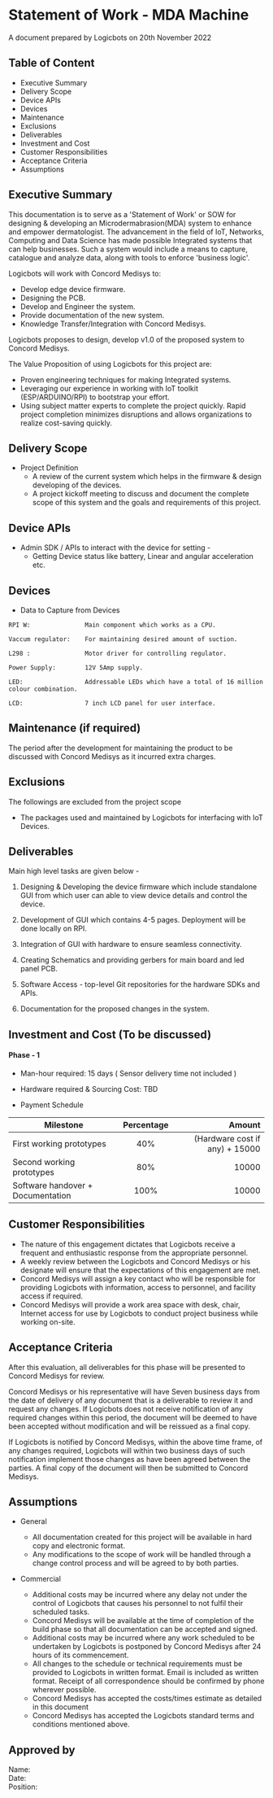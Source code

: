 # Statement of Work - MDA Machine

A document prepared by 
Logicbots on 20th November 2022

## Table of Content

* Executive Summary
* Delivery Scope
* Device APIs
* Devices
* Maintenance
* Exclusions
* Deliverables
* Investment and Cost
* Customer Responsibilities
* Acceptance Criteria
* Assumptions


## Executive Summary
This documentation is to serve as a 'Statement of Work' or SOW for designing & developing an Microdermabrasion(MDA) system to enhance and empower dermatologist. The advancement in the field of IoT, Networks, Computing and Data Science has made possible Integrated systems that can help businesses. Such a system would include a means to capture, catalogue and analyze data, along with tools to enforce 'business logic'.

Logicbots will work with Concord Medisys to:

* Develop edge device firmware.
* Designing the PCB. 
* Develop and Engineer the system.
* Provide documentation of the new system.
* Knowledge Transfer/Integration with Concord Medisys.

Logicbots proposes to design, develop v1.0 of the proposed system to Concord Medisys.

The Value Proposition of using Logicbots for this project are:
* Proven engineering techniques for making Integrated systems.
* Leveraging our experience in working with IoT toolkit (ESP/ARDUINO/RPI) to bootstrap your effort. 
* Using subject matter experts to complete the project quickly. Rapid project completion minimizes disruptions and allows organizations to realize cost-saving quickly.

## Delivery Scope

* Project Definition
    - A review of the current system which helps in the firmware & design developing of the devices.
    - A project kickoff meeting to discuss and document the complete scope of this system and the goals and requirements of this project.

## Device APIs

* Admin SDK / APIs to interact with the device for setting -
    - Getting Device status like battery, Linear and angular acceleration etc. 
## Devices

* Data to Capture from Devices

```
RPI W:               Main component which works as a CPU.  

Vaccum regulator:    For maintaining desired amount of suction.

L298 :               Motor driver for controlling regulator.

Power Supply:        12V 5Amp supply.

LED:                 Addressable LEDs which have a total of 16 million colour combination.

LCD:                 7 inch LCD panel for user interface.
```


## Maintenance (if required)
The period after the development for maintaining the product to be discussed with Concord Medisys as it incurred extra charges.

## Exclusions
The followings are excluded from the project scope
* The packages used and maintained by Logicbots for interfacing with IoT Devices.

## Deliverables

Main high level tasks are given below - 

1. Designing & Developing the device firmware which include standalone GUI from which user can able to view device details and control the device.

2. Development of GUI which contains 4-5 pages. Deployment will be done locally on RPI.

3. Integration of GUI with hardware to ensure seamless connectivity.

4. Creating Schematics and providing gerbers for main board and led panel PCB.

5. Software Access - top-level Git repositories for the hardware SDKs and APIs.

6. Documentation for the proposed changes in the system.

## Investment and Cost (To be discussed)
#### Phase - 1

* Man-hour required: 15 days ( Sensor delivery time not included )

* Hardware required & Sourcing Cost: TBD

 * Payment Schedule

| Milestone                                                      | Percentage    | Amount | 
| -------------                                                  |:-------------:| -----: |  
| First working prototypes                                       | 40%           | (Hardware cost if any) + 15000 |
| Second working prototypes                                      | 80%           | 10000  |
| Software handover + Documentation                              | 100%          | 10000   |

## Customer Responsibilities
* The nature of this engagement dictates that Logicbots receive a frequent and enthusiastic response from the appropriate personnel.
* A weekly review between the Logicbots and Concord Medisys or his designate will ensure that the expectations of this engagement are met.
* Concord Medisys will assign a key contact who will be responsible for providing Logicbots with information, access to personnel, and facility access if required.
* Concord Medisys will provide a work area space with desk, chair, Internet access for use by Logicbots to conduct project business while working on-site.

## Acceptance Criteria
After this evaluation, all deliverables for this phase will be presented to Concord Medisys for review.

Concord Medisys or his representative will have Seven business days from the date of delivery of any document that is a deliverable to review it and request any changes. If Logicbots does not receive notification of any required changes within this period, the document will be deemed to have been accepted without modification and will be reissued as a final copy.

If Logicbots is notified by Concord Medisys, within the above time frame, of any changes required, Logicbots will within two business days of such notification implement those changes as have been agreed between the parties.  A final copy of the document will then be submitted to Concord Medisys.

## Assumptions
* General
    * All documentation created for this project will be available in hard copy and electronic format.
    * Any modifications to the scope of work will be handled through a change control process and will be agreed to by both parties.

* Commercial
    * Additional costs may be incurred where any delay not under the control of Logicbots that causes his personnel to not fulfil their scheduled tasks.
    * Concord Medisys will be available at the time of completion of the build phase so that all documentation can be accepted and signed.
    * Additional costs may be incurred where any work scheduled to be undertaken by Logicbots is postponed by Concord Medisys after 24 hours of its commencement.
    * All changes to the schedule or technical requirements must be provided to Logicbots in written format. Email is included as written format. Receipt of all correspondence should be confirmed by phone wherever possible.
    * Concord Medisys has accepted the costs/times estimate as detailed in this document
    * Concord Medisys has accepted the Logicbots standard terms and conditions mentioned above.


## Approved by
Name:   
Date:   
Position: 
